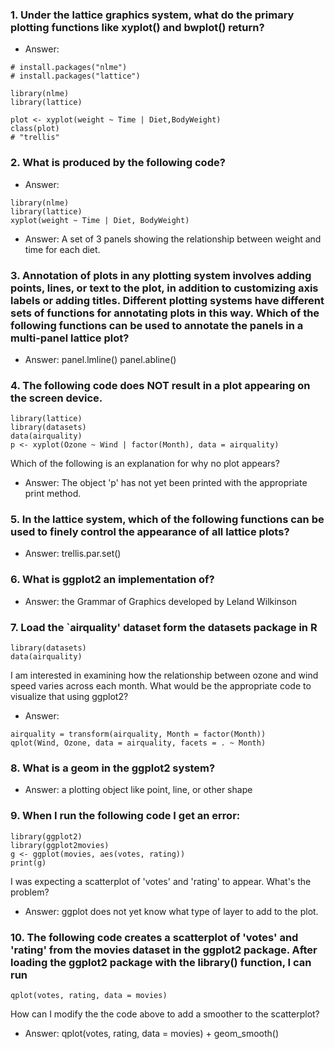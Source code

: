 ### 1. Under the lattice graphics system, what do the primary plotting functions like xyplot() and bwplot() return?

- Answer:
```
# install.packages("nlme")
# install.packages("lattice") 

library(nlme)
library(lattice)

plot <- xyplot(weight ~ Time | Diet,BodyWeight)
class(plot)
# "trellis"
```

### 2. What is produced by the following code?

- Answer:
```
library(nlme)
library(lattice)
xyplot(weight ~ Time | Diet, BodyWeight)
```

- Answer: A set of 3 panels showing the relationship between weight and time for each diet.

### 3. Annotation of plots in any plotting system involves adding points, lines, or text to the plot, in addition to customizing axis labels or adding titles. Different plotting systems have different sets of functions for annotating plots in this way. Which of the following functions can be used to annotate the panels in a multi-panel lattice plot?

- Answer: 
panel.lmline()
panel.abline()

### 4. The following code does NOT result in a plot appearing on the screen device.
```
library(lattice)
library(datasets)
data(airquality)
p <- xyplot(Ozone ~ Wind | factor(Month), data = airquality)
```
Which of the following is an explanation for why no plot appears?

- Answer: The object 'p' has not yet been printed with the appropriate print method.

### 5. In the lattice system, which of the following functions can be used to finely control the appearance of all lattice plots?

- Answer: trellis.par.set()

### 6. What is ggplot2 an implementation of?

- Answer: the Grammar of Graphics developed by Leland Wilkinson

### 7. Load the `airquality' dataset form the datasets package in R
```
library(datasets)
data(airquality)
```
I am interested in examining how the relationship between ozone and wind speed varies across each month. What would be the appropriate code to visualize that using ggplot2?

- Answer: 
```
airquality = transform(airquality, Month = factor(Month))
qplot(Wind, Ozone, data = airquality, facets = . ~ Month)
```

### 8. What is a geom in the ggplot2 system?

- Answer: a plotting object like point, line, or other shape

### 9. When I run the following code I get an error:
```
library(ggplot2)
library(ggplot2movies)
g <- ggplot(movies, aes(votes, rating))
print(g)
```
I was expecting a scatterplot of 'votes' and 'rating' to appear. What's the problem?

- Answer: ggplot does not yet know what type of layer to add to the plot.

### 10. The following code creates a scatterplot of 'votes' and 'rating' from the movies dataset in the ggplot2 package. After loading the ggplot2 package with the library() function, I can run
```
qplot(votes, rating, data = movies)
```
How can I modify the the code above to add a smoother to the scatterplot?

- Answer: qplot(votes, rating, data = movies) + geom_smooth()
